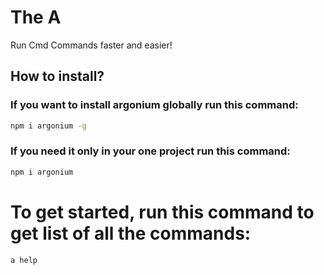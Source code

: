 # The A

Run Cmd Commands faster and easier!

## How to install?

### If you want to install argonium globally run this command:

```bash
npm i argonium -g
```

### If you need it only in your one project run this command:

```bash
npm i argonium
```

# To get started, run this command to get list of all the commands:

```bash
a help
```
